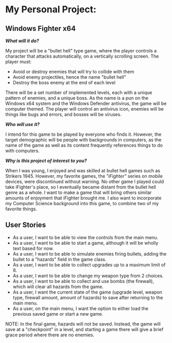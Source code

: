 # My Personal Project: 
## Windows Fighter x64 

***What will it do?***

My project will be a "bullet hell" type game, where the player
controls a character that attacks automatically, on a vertically 
scrolling screen. 
The player must:
- Avoid or destroy enemies that will try to collide with them
- Avoid enemy projectiles, hence the name "bullet hell"
- Destroy the boss enemy at the end of each level

There will be a set number of implemented levels, each with 
a unique pattern of enemies, and a unique boss. As the name is a
pun on the Windows x64 system and the Windows Defender antivirus, 
the game will be computer themed. The player will control an antivirus icon, 
enemies will be things like bugs and errors, and bosses will be viruses.


***Who will use it?***

I intend for this game to be played by everyone who finds it. 
However, the target demographic will be people with backgrounds 
in computers, as the name of the game as well as its content
frequently references things to do with computers.

***Why is this project of interest to you?***

When I was young, I enjoyed and was skilled at bullet hell
games such as Strikers 1945. However, my favorite games, the
*"iFighter"* series on mobile devices, were discontinued without 
warning. No other game I played could take iFighter's place,
so I eventually became distant from the bullet hell genre as a whole. 
I want to make a game that will bring others similar amounts of 
enjoyment that iFighter brought me. I also want to incorporate my
Computer Science background into this game, to combine two of my 
favorite things.

## User Stories

- As a user, I want to be able to view the controls from the main menu.
- As a user, I want to be able to start a game, although it will be
wholly text based for now.
- As a user, I want to be able to simulate enemies firing bullets, adding the
  bullet to a "hazards" field in the game class.
- As a user, I want to be able to collect upgrades up to a maximum limit of 8.
- As a user, I want to be able to change my weapon type from 2 choices.
- As a user, I want to be able to collect and use bombs (the firewall), which
  will clear all hazards from the game.
- As a user, I want the current state of the game (upgrade level, weapon type,
  firewall amount, amount of hazards) to save after returning to the main menu.
- As a user, on the main menu, I want the option to either load the previous 
  saved game or start a new game.

NOTE: In the final game, hazards will not be saved. Instead, the game will save
at a "checkpoint" in a level, and starting a game there will give a brief grace period 
where there are no enemies.